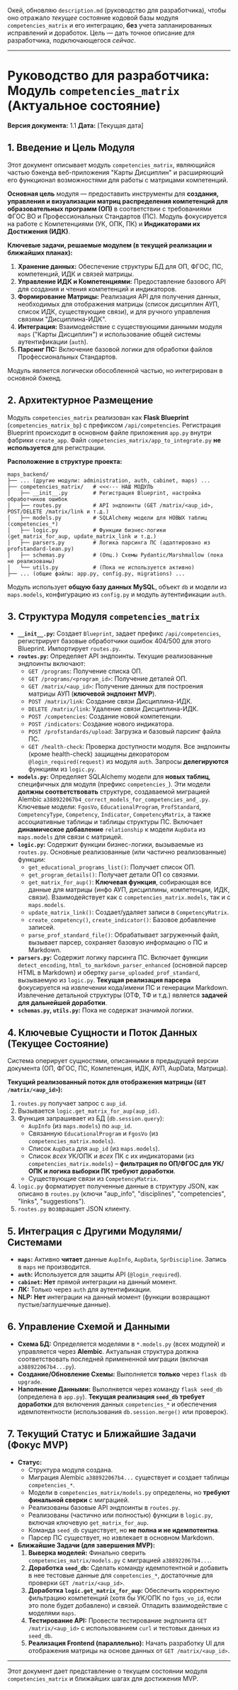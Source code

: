 <!-- Нужно не только её исправить, но и в целом обновить информацию для программиста по проекту, с того момента (чекпоинта), как был сделан файл с описанием для программиста. Так как для ускорения процесса (не во вред общему пониманию работы системы, конечно же. Так называемый феномен "vibe coding" к хорошему не приведёт) я буду давать информацию для агентной LLM, ты можешь подойти к этому так, чтобы давать контекст агентной LLM, по всему, что она не сможет узнать при простом прочтении кодовой базы. Можно придумать это как взаимодействие между PM или PO и программистом, но они оба будут разговаривать на одном языке и понимать всё. Нужно объяснить много вещей, сделать это объяснение в виде To-Do листа или таски в таск-трекере (big picture, DoD, всё остальное), но нужно не стесняться давать детали и выдавать обширный план для всего. Точнее, не столько план, сколько общее видение, но на "языке машин". Я вас тоже пойму, всё равно. -->

Окей, обновляю `description.md` (руководство для разработчика), чтобы оно отражало *текущее* состояние кодовой базы модуля `competencies_matrix` и его интеграцию, **без** учета запланированных исправлений и доработок. Цель — дать точное описание для разработчика, подключающегося *сейчас*.

---

# Руководство для разработчика: Модуль `competencies_matrix` (Актуальное состояние)

**Версия документа:** 1.1
**Дата:** [Текущая дата]

## 1. Введение и Цель Модуля

Этот документ описывает модуль `competencies_matrix`, являющийся частью бэкенда веб-приложения "Карты Дисциплин" и расширяющий его функционал возможностями для работы с матрицами компетенций.

**Основная цель** модуля — предоставить инструменты для **создания, управления и визуализации матриц распределения компетенций для образовательных программ (ОП)** в соответствии с требованиями ФГОС ВО и Профессиональных Стандартов (ПС). Модуль фокусируется на работе с Компетенциями (УК, ОПК, ПК) и **Индикаторами их Достижения (ИДК)**.

**Ключевые задачи, решаемые модулем (в текущей реализации и ближайших планах):**

1.  **Хранение данных:** Обеспечение структуры БД для ОП, ФГОС, ПС, компетенций, ИДК и связей матрицы.
2.  **Управление ИДК и Компетенциями:** Предоставление базового API для создания и чтения компетенций и индикаторов.
3.  **Формирование Матрицы:** Реализация API для получения данных, необходимых для отображения матрицы (список дисциплин АУП, список ИДК, существующие связи), и для ручного управления связями "Дисциплина-ИДК".
4.  **Интеграция:** Взаимодействие с существующими данными модуля `maps` ("Карты Дисциплин") и использование общей системы аутентификации (`auth`).
5.  **Парсинг ПС:** Включение базовой логики для обработки файлов Профессиональных Стандартов.

Модуль является логически обособленной частью, но интегрирован в основной бэкенд.

## 2. Архитектурное Размещение

Модуль `competencies_matrix` реализован как **Flask Blueprint** (`competencies_matrix_bp`) с префиксом `/api/competencies`. Регистрация Blueprint происходит в основном файле приложения `app.py` внутри фабрики `create_app`. Файл `competencies_matrix/app_to_integrate.py` **не используется** для регистрации.

**Расположение в структуре проекта:**

```
maps_backend/
├── ... (другие модули: administration, auth, cabinet, maps) ...
├── competencies_matrix/   # <<<--- НАШ МОДУЛЬ
│   ├── __init__.py        # Регистрация Blueprint, настройка обработчиков ошибок
│   ├── routes.py          # API эндпоинты (GET /matrix/<aup_id>, POST/DELETE /matrix/link и т.д.)
│   ├── models.py          # SQLAlchemy модели для НОВЫХ таблиц (competencies_*)
│   ├── logic.py           # Функции бизнес-логики (get_matrix_for_aup, update_matrix_link и т.д.)
│   ├── parsers.py         # Логика парсинга ПС (адаптировано из profstandard-lean.py)
│   ├── schemas.py         # (Опц.) Схемы Pydantic/Marshmallow (пока не реализованы)
│   └── utils.py           # (Пока не используется активно)
├── ... (общие файлы: app.py, config.py, migrations) ...
```

Модуль использует **общую базу данных MySQL**, объект `db` и модели из `maps.models`, конфигурацию из `config.py` и модуль аутентификации `auth`.

## 3. Структура Модуля `competencies_matrix`

*   **`__init__.py`:** Создает `Blueprint`, задает префикс `/api/competencies`, регистрирует базовые обработчики ошибок 404/500 для этого Blueprint. Импортирует `routes.py`.
*   **`routes.py`:** Определяет API эндпоинты. Текущие реализованные эндпоинты включают:
    *   `GET /programs`: Получение списка ОП.
    *   `GET /programs/<program_id>`: Получение деталей ОП.
    *   `GET /matrix/<aup_id>`: Получение данных для построения матрицы АУП (**ключевой эндпоинт MVP**).
    *   `POST /matrix/link`: Создание связи Дисциплина-ИДК.
    *   `DELETE /matrix/link`: Удаление связи Дисциплина-ИДК.
    *   `POST /competencies`: Создание новой компетенции.
    *   `POST /indicators`: Создание нового индикатора.
    *   `POST /profstandards/upload`: Загрузка и базовый парсинг файла ПС.
    *   `GET /health-check`: Проверка доступности модуля.
    Все эндпоинты (кроме health-check) защищены декоратором `@login_required(request)` из модуля `auth`. Запросы **делегируются** функциям из `logic.py`.
*   **`models.py`:** Определяет SQLAlchemy модели для **новых таблиц**, специфичных для модуля (префикс `competencies_`). Эти модели **должны соответствовать** структуре, создаваемой миграцией Alembic `a388922067b4_correct_models_for_competencies_and_.py`. Ключевые модели: `FgosVo`, `EducationalProgram`, `ProfStandard`, `CompetencyType`, `Competency`, `Indicator`, `CompetencyMatrix`, а также ассоциативные таблицы и таблицы структуры ПС. Включает **динамическое добавление** `relationship` к модели `AupData` из `maps.models` для связи с матрицей.
*   **`logic.py`:** Содержит функции бизнес-логики, вызываемые из `routes.py`. Основные реализованные (или частично реализованные) функции:
    *   `get_educational_programs_list()`: Получает список ОП.
    *   `get_program_details()`: Получает детали ОП со связями.
    *   `get_matrix_for_aup()`: **Ключевая функция**, собирающая все данные для матрицы (инфо АУП, дисциплины, компетенции, ИДК, связи). Взаимодействует как с `competencies_matrix.models`, так и с `maps.models`.
    *   `update_matrix_link()`: Создает/удаляет записи в `CompetencyMatrix`.
    *   `create_competency()`, `create_indicator()`: Базовое добавление записей.
    *   `parse_prof_standard_file()`: Обрабатывает загруженный файл, вызывает парсер, сохраняет базовую информацию о ПС и Markdown.
*   **`parsers.py`:** Содержит логику парсинга ПС. Включает функции `detect_encoding`, `html_to_markdown_parser_enhanced` (основной парсер HTML в Markdown) и обертку `parse_uploaded_prof_standard`, вызываемую из `logic.py`. **Текущая реализация парсера** фокусируется на извлечении кода/имени ПС и генерации Markdown. Извлечение детальной структуры (ОТФ, ТФ и т.д.) является **задачей для дальнейшей доработки**.
*   **`schemas.py`, `utils.py`:** Пока не содержат значимой логики.

## 4. Ключевые Сущности и Поток Данных (Текущее Состояние)

Система оперирует сущностями, описанными в предыдущей версии документа (ОП, ФГОС, ПС, Компетенция, ИДК, АУП, AupData, Матрица).

**Текущий реализованный поток для отображения матрицы (`GET /matrix/<aup_id>`):**

1.  `routes.py` получает запрос с `aup_id`.
2.  Вызывается `logic.get_matrix_for_aup(aup_id)`.
3.  Функция запрашивает из БД (`db.session.query`):
    *   `AupInfo` (из `maps.models`) по `aup_id`.
    *   Связанную `EducationalProgram` и `FgosVo` (из `competencies_matrix.models`).
    *   Список `AupData` для `aup_id` (из `maps.models`).
    *   Список *всех* УК/ОПК и *всех* ПК с их индикаторами (из `competencies_matrix.models`) – **фильтрация по ОП/ФГОС для УК/ОПК и логика выборки ПК требуют доработки**.
    *   Существующие связи из `CompetencyMatrix`.
4.  `logic.py` форматирует полученные данные в структуру JSON, как описано в `routes.py` (ключи "aup_info", "disciplines", "competencies", "links", "suggestions").
5.  `routes.py` возвращает JSON клиенту.

## 5. Интеграция с Другими Модулями/Системами

*   **`maps`:** Активно **читает** данные `AupInfo`, `AupData`, `SprDiscipline`. Запись в `maps` не производится.
*   **`auth`:** Используется для защиты API (`@login_required`).
*   **`cabinet`:** **Нет** прямой интеграции на данный момент.
*   **ЛК:** Только через `auth` для аутентификации.
*   **NLP:** **Нет** интеграции на данный момент (функции возвращают пустые/заглушечные данные).

## 6. Управление Схемой и Данными

*   **Схема БД:** Определяется моделями в `*.models.py` (всех модулей) и управляется через **Alembic**. Актуальная структура должна соответствовать последней примененной миграции (включая `a388922067b4...py`).
*   **Создание/Обновление Схемы:** Выполняется **только** через `flask db upgrade`.
*   **Наполнение Данными:** Выполняется через команду `flask seed_db` (определена в `app.py`). **Текущая реализация `seed_db` требует доработки** для включения данных `competencies_*` и обеспечения идемпотентности (использования `db.session.merge()` или проверок).

## 7. Текущий Статус и Ближайшие Задачи (Фокус MVP)

*   **Статус:**
    *   Структура модуля создана.
    *   Миграция Alembic `a388922067b4...` существует и создает таблицы `competencies_*`.
    *   Модели в `competencies_matrix/models.py` определены, но **требуют финальной сверки** с миграцией.
    *   Реализованы базовые API эндпоинты в `routes.py`.
    *   Реализованы (частично или полностью) функции в `logic.py`, включая ключевую `get_matrix_for_aup`.
    *   Команда `seed_db` существует, но **не полна и не идемпотентна**.
    *   Парсер ПС существует, но извлекает в основном Markdown.
*   **Ближайшие Задачи (для завершения MVP):**
    1.  **Выверка моделей:** Финально сверить `competencies_matrix/models.py` с миграцией `a388922067b4...`.
    2.  **Доработка `seed_db`:** Сделать команду идемпотентной и добавить в нее тестовые данные для `competencies_*`, достаточные для проверки `GET /matrix/<aup_id>`.
    3.  **Доработка `logic.get_matrix_for_aup`:** Обеспечить корректную фильтрацию компетенций (хотя бы УК/ОПК по `fgos_vo_id`, если это поле будет добавлено) и связей. Отладить взаимодействие с моделями `maps`.
    4.  **Тестирование API:** Провести тестирование эндпоинта `GET /matrix/<aup_id>` с использованием `curl` и тестовых данных из `seed_db`.
    5.  **Реализация Frontend (параллельно):** Начать разработку UI для отображения матрицы на основе данных от `GET /matrix/<aup_id>`.

---

Этот документ дает представление о текущем состоянии модуля `competencies_matrix` и ближайших шагах для достижения MVP.